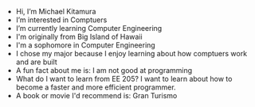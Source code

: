 - Hi, I’m Michael Kitamura 
- I’m interested in Comptuers
- I’m currently learning Computer Engineering 
- I'm originally from Big Island of Hawaii
- I'm a sophomore in Computer Engineering
- I chose my major because I enjoy learning about how comptuers work and are built
- A fun fact about me is:  I am not good at programming 
- What do I want to learn from EE 205?  I want to learn about how to become a faster and more efficient programmer. 
- A book or movie I'd recommend is:  Gran Turismo
